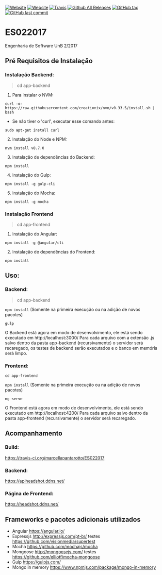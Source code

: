 [![Website](https://img.shields.io/website-up-down-green-red/https/headshot.ddns.net.svg?label=headshot-front)]()
[![Website](https://img.shields.io/website-up-down-green-red/https/apiheadshot.ddns.net.svg?label=headshot-back)]()
[![Travis](https://img.shields.io/travis/marcellapantarotto/ES022017.svg)]()
[![Github All Releases](https://img.shields.io/github/downloads/marcellapantarotto/ES022017/total.svg)]()
[![GitHub tag](https://img.shields.io/github/tag/marcellapantarotto/ES022017.svg)]()
[![GitHub last commit](https://img.shields.io/github/last-commit/marcellapantarotto/ES022017.svg)]()
# ES022017

Engenharia de Software UnB 2/2017


## Pré Requisitos de Instalação
### Instalação Backend:

> cd app-backend

1. Para instalar o NVM:

```curl -o- https://raw.githubusercontent.com/creationix/nvm/v0.33.5/install.sh | bash```

  - Se não tiver o 'curl', executar esse comando antes:

  ```sudo apt-get install curl```

2. Instalação do Node e NPM:

```nvm install v8.7.0```

3. Instalação de dependências do Backend:

```npm install```

4. Instalação do Gulp:

```npm install -g gulp-cli```

5. Instalação do Mocha:

```npm install -g mocha```

### Instalação Frontend

> cd app-frontend

1. Instalação do Angular:

```npm install -g @angular/cli```

2. Instalação de dependências do Frontend:

```npm install```

## Uso:
### Backend:

> cd app-backend

```npm install``` (Somente na primeira execução ou na adição de novos pacotes)

`gulp`

O Backend está agora em modo de desenvolvimento, ele está sendo executado em http://localhost:3000/
Para cada arquivo com a extensão .js salvo dentro da pasta app-backend (recursivamente) o servidor será recaregado, os testes de backend serão executados e o banco em memória será limpo.

### Frontend:

```cd app-frontend```

```npm install``` (Somente na primeira execução ou na adição de novos pacotes)

```ng serve```

O Frontend está agora em modo de desenvolvimento, ele está sendo executado em http://localhost:4200/
Para cada arquivo salvo dentro da pasta app-frontend (recursivamente) o servidor será
recaregado.

## Acompanhamento
### Build:
https://travis-ci.org/marcellapantarotto/ES022017

### Backend:
https://apiheadshot.ddns.net/

### Página de Frontend:
https://headshot.ddns.net/

## Frameworks e pacotes adicionais utilizados

- Angular https://angular.io/
- Expressjs http://expressjs.com/pt-br/ testes https://github.com/visionmedia/supertest
- Mocha https://github.com/mochajs/mocha
- Mongoose http://mongoosejs.com/ testes https://github.com/elliotf/mocha-mongoose
- Gulp https://gulpjs.com/
- Mongo in memory https://www.npmjs.com/package/mongo-in-memory
